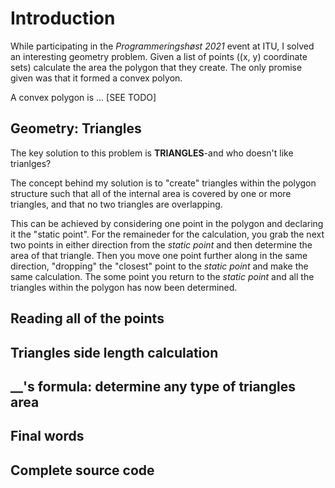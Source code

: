 <!-- Title: Calculating the area of convex polygons by their points with Haskell and ___ formula -->

<!--

    TODO:
        * Insert formula name in the title
        * INsert some cool explanation of what it means to be convex polygon.
-->

# Introduction

While participating in the *Programmeringshøst 2021* event at ITU, I solved an interesting geometry problem. Given a list of points ((x, y) coordinate sets) calculate the area the polygon that they create. The only promise given was that it formed a convex polyon. 

A convex polygon is ... [SEE TODO]

## Geometry: Triangles

The key solution to this problem is **TRIANGLES**-and who doesn't like trianlges?

The concept behind my solution is to "create" triangles within the polygon structure such that all of the internal area is covered by one or more triangles, and that no two triangles are overlapping.

This can be achieved by considering one point in the polygon and declaring it the "static point". For the remaineder for the calculation, you grab the next two points in either direction from the *static point* and then determine the area of that triangle. Then you move one point further along in the same direction, "dropping" the "closest" point to the *static point* and make the same calculation. The some point you return to the *static point* and all the triangles within the polygon has now been determined.

## Reading all of the points

## Triangles side length calculation

## __'s formula: determine any type of triangles area

## Final words

## Complete source code



